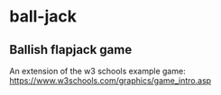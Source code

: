 # ball-jack
## Ballish flapjack game

An extension of the w3 schools example game: https://www.w3schools.com/graphics/game_intro.asp
